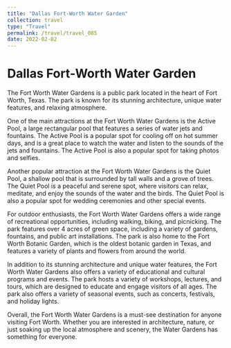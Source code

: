 ```yaml
---
title: "Dallas Fort-Worth Water Garden"
collection: travel
type: "Travel"
permalink: /travel/travel_085
date: 2022-02-02
---
```


# Dallas Fort-Worth Water Garden
The Fort Worth Water Gardens is a public park located in the heart of Fort Worth, Texas. The park is known for its stunning architecture, unique water features, and relaxing atmosphere.

One of the main attractions at the Fort Worth Water Gardens is the Active Pool, a large rectangular pool that features a series of water jets and fountains. The Active Pool is a popular spot for cooling off on hot summer days, and is a great place to watch the water and listen to the sounds of the jets and fountains. The Active Pool is also a popular spot for taking photos and selfies.

Another popular attraction at the Fort Worth Water Gardens is the Quiet Pool, a shallow pool that is surrounded by tall walls and a grove of trees. The Quiet Pool is a peaceful and serene spot, where visitors can relax, meditate, and enjoy the sounds of the water and the birds. The Quiet Pool is also a popular spot for wedding ceremonies and other special events.

For outdoor enthusiasts, the Fort Worth Water Gardens offers a wide range of recreational opportunities, including walking, biking, and picnicking. The park features over 4 acres of green space, including a variety of gardens, fountains, and public art installations. The park is also home to the Fort Worth Botanic Garden, which is the oldest botanic garden in Texas, and features a variety of plants and flowers from around the world.

In addition to its stunning architecture and unique water features, the Fort Worth Water Gardens also offers a variety of educational and cultural programs and events. The park hosts a variety of workshops, lectures, and tours, which are designed to educate and engage visitors of all ages. The park also offers a variety of seasonal events, such as concerts, festivals, and holiday lights.

Overall, the Fort Worth Water Gardens is a must-see destination for anyone visiting Fort Worth. Whether you are interested in architecture, nature, or just soaking up the local atmosphere and scenery, the Water Gardens has something for everyone.
